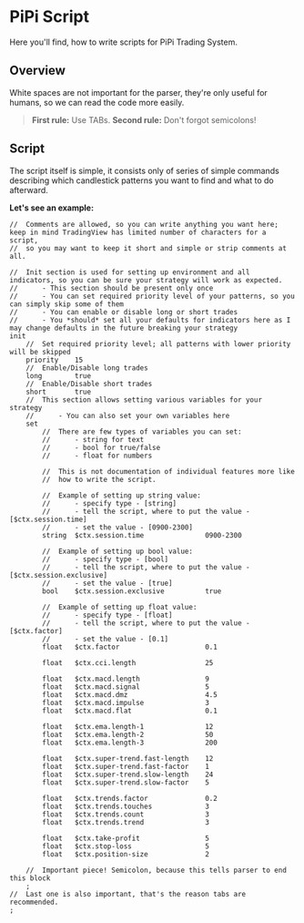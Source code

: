 # PiPi Script

Here you'll find, how to write scripts for PiPi Trading System.

## Overview

White spaces are not important for the parser, they're only useful for humans, so we can read the code more easily.

> **First rule:** Use TABs. **Second rule:** Don't forgot semicolons!

## Script

The script itself is simple, it consists only of series of simple commands describing which candlestick patterns you want to find
and what to do afterward.

**Let's see an example:**

```
//	Comments are allowed, so you can write anything you want here; keep in mind TradingView has limited number of characters for a script,
//	so you may want to keep it short and simple or strip comments at all.

//	Init section is used for setting up environment and all indicators, so you can be sure your strategy will work as expected.
//		- This section should be present only once
//		- You can set required priority level of your patterns, so you can simply skip some of them
//		- You can enable or disable long or short trades
//		- You *should* set all your defaults for indicators here as I may change defaults in the future breaking your strategy
init
	//	Set required priority level; all patterns with lower priority will be skipped
	priority	15
	//	Enable/Disable long trades
	long		true
	//	Enable/Disable short trades
	short		true
	//	This section allows setting various variables for your strategy
	//		- You can also set your own variables here
	set
		//	There are few types of variables you can set:
		//		- string for text
		//		- bool for true/false
		//		- float for numbers	
		
		//	This is not documentation of individual features more like
		//	how to write the script.
		
		//	Example of setting up string value:
		//		- specify type - [string]
		//		- tell the script, where to put the value - [$ctx.session.time]
		//		- set the value - [0900-2300]
		string	$ctx.session.time				0900-2300
		
		//	Example of setting up bool value:
		//		- specify type - [bool]
		//		- tell the script, where to put the value - [$ctx.session.exclusive]
		//		- set the value - [true]
		bool	$ctx.session.exclusive			true

		//	Example of setting up float value:
		//		- specify type - [float]
		//		- tell the script, where to put the value - [$ctx.factor]
		//		- set the value - [0.1]
		float	$ctx.factor						0.1

		float	$ctx.cci.length					25

		float	$ctx.macd.length				9
		float	$ctx.macd.signal				5
		float	$ctx.macd.dmz					4.5
		float	$ctx.macd.impulse				3
		float	$ctx.macd.flat					0.1

		float	$ctx.ema.length-1				12
		float	$ctx.ema.length-2				50
		float	$ctx.ema.length-3				200

		float	$ctx.super-trend.fast-length	12
		float	$ctx.super-trend.fast-factor	1
		float	$ctx.super-trend.slow-length	24
		float	$ctx.super-trend.slow-factor	5

		float	$ctx.trends.factor				0.2
		float	$ctx.trends.touches				3
		float	$ctx.trends.count				3
		float	$ctx.trends.trend				3

		float	$ctx.take-profit				5
		float	$ctx.stop-loss					5
		float	$ctx.position-size				2
		
	//	Important piece! Semicolon, because this tells parser to end this block
	;
//	Last one is also important, that's the reason tabs are recommended. 
;
```
